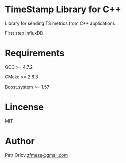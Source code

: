 # TimeStamp Library for C++

Library for sending TS metrics from C++ applications

First step InfluxDB


# Requirements

GCC >= 4.7.2

CMake >= 2.8.3

Boost.system >= 1.57


# Lincense

MIT


# Author 

Petr Orlov <zfmeze@gmail.com>
